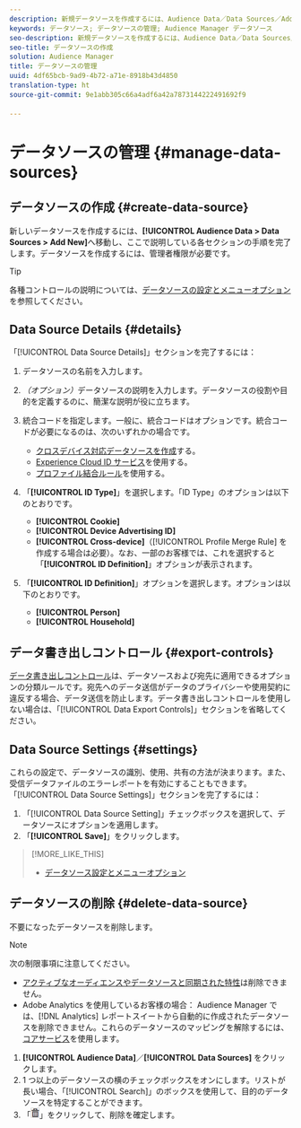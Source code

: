 ```yaml
---
description: 新規データソースを作成するには、Audience Data／Data Sources／Add New を選択し、ここで説明している各セクションの手順を完了します。データソースを作成するには、管理者権限が必要です。
keywords: データソース; データソースの管理; Audience Manager データソース
seo-description: 新規データソースを作成するには、Audience Data／Data Sources／Add New を選択し、ここで説明している各セクションの手順を完了します。データソースを作成するには、管理者権限が必要です。
seo-title: データソースの作成
solution: Audience Manager
title: データソースの管理
uuid: 4df65bcb-9ad9-4b72-a71e-8918b43d4850
translation-type: ht
source-git-commit: 9e1abb305c66a4adf6a42a7873144222491692f9

---
```



# データソースの管理 {#manage-data-sources}

## データソースの作成 {#create-data-source}

新しいデータソースを作成するには、**[!UICONTROL Audience Data > Data Sources > Add New]**&#x200B;へ移動し、ここで説明している各セクションの手順を完了します。データソースを作成するには、管理者権限が必要です。

<!-- create-datasource.xml -->

>[!TIP]
>
>各種コントロールの説明については、[データソースの設定とメニューオプション](../features/datasources-list-and-settings.md#settings-menu-options)を参照してください。

## Data Source Details {#details}

「[!UICONTROL Data Source Details]」セクションを完了するには：

1. データソースの名前を入力します。
1. *（オプション）*&#x200B;データソースの説明を入力します。データソースの役割や目的を定義するのに、簡潔な説明が役に立ちます。
1. 統合コードを指定します。一般に、統合コードはオプションです。統合コードが必要になるのは、次のいずれかの場合です。

   * [クロスデバイス対応データソースを作成](../features/profile-merge-rules/merge-rules-start.md#create-data-source)する。
   * [Experience Cloud ID サービス](https://marketing.adobe.com/resources/help/ja_JP/mcvid/)を使用する。
   * [プロファイル結合ルール](../features/profile-merge-rules/merge-rules-start.md)を使用する。

1. 「**[!UICONTROL ID Type]**」を選択します。「ID Type」のオプションは以下のとおりです。

   * **[!UICONTROL Cookie]**
   * **[!UICONTROL Device Advertising ID]**
   * **[!UICONTROL Cross-device]**（[!UICONTROL Profile Merge Rule] を作成する場合は必要）。なお、一部のお客様では、これを選択すると「**[!UICONTROL ID Definition]**」オプションが表示されます。

1. 「**[!UICONTROL ID Definition]**」オプションを選択します。オプションは以下のとおりです。

   * **[!UICONTROL Person]**
   * **[!UICONTROL Household]**

## データ書き出しコントロール {#export-controls}

[データ書き出しコントロール](../features/data-export-controls.md)は、データソースおよび宛先に適用できるオプションの分類ルールです。宛先へのデータ送信がデータのプライバシーや使用契約に違反する場合、データ送信を防止します。データ書き出しコントロールを使用しない場合は、「[!UICONTROL Data Export Controls]」セクションを省略してください。

## Data Source Settings {#settings}

これらの設定で、データソースの識別、使用、共有の方法が決まります。また、受信データファイルのエラーレポートを有効にすることもできます。「[!UICONTROL Data Source Settings]」セクションを完了するには：

1. 「[!UICONTROL Data Source Setting]」チェックボックスを選択して、データソースにオプションを適用します。
2. 「**[!UICONTROL Save]**」をクリックします。

>[!MORE_LIKE_THIS]
>
>* [データソース設定とメニューオプション](../features/datasources-list-and-settings.md#settings-menu-options)


## データソースの削除 {#delete-data-source}

<!-- t_datasource_delete.xml -->

不要になったデータソースを削除します。

>[!NOTE]
>
>次の制限事項に注意してください。
>
>* [アクティブなオーディエンスやデータソースと同期された特性](../features/traits/client-activity-synced-audience-traits.md)は削除できません。
>* Adobe Analytics を使用しているお客様の場合： Audience Manager では、[!DNL Analytics] レポートスイートから自動的に作成されたデータソースを削除できません。これらのデータソースのマッピングを解除するには、[コアサービス](https://marketing.adobe.com/resources/help/ja_JP/mcloud/)を使用します。


1. **[!UICONTROL Audience Data]**／**[!UICONTROL Data Sources]** をクリックします。
1. 1 つ以上のデータソースの横のチェックボックスをオンにします。リストが長い場合、「[!UICONTROL Search]」のボックスを使用して、目的のデータソースを特定することができます。
1. 「![](assets/icon_trash.png)」をクリックして、削除を確定します。